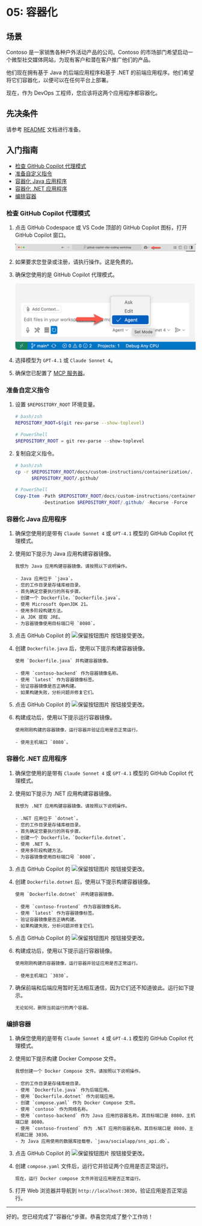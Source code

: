 # 05: 容器化

## 场景

Contoso 是一家销售各种户外活动产品的公司。Contoso 的市场部门希望启动一个微型社交媒体网站，为现有客户和潜在客户推广他们的产品。

他们现在拥有基于 Java 的后端应用程序和基于 .NET 的前端应用程序。他们希望将它们容器化，以便可以在任何平台上部署。

现在，作为 DevOps 工程师，您应该将这两个应用程序都容器化。

## 先决条件

请参考 [README](../README.md) 文档进行准备。

## 入门指南

- [检查 GitHub Copilot 代理模式](#检查-github-copilot-代理模式)
- [准备自定义指令](#准备自定义指令)
- [容器化 Java 应用程序](#容器化-java-应用程序)
- [容器化 .NET 应用程序](#容器化-net-应用程序)
- [编排容器](#编排容器)

### 检查 GitHub Copilot 代理模式

1. 点击 GitHub Codespace 或 VS Code 顶部的 GitHub Copilot 图标，打开 GitHub Copilot 窗口。

   ![打开 GitHub Copilot Chat](../../../docs/images/setup-02.png)

1. 如果要求您登录或注册，请执行操作。这是免费的。
1. 确保您使用的是 GitHub Copilot 代理模式。

   ![GitHub Copilot 代理模式](../../../docs/images/setup-03.png)

1. 选择模型为 `GPT-4.1` 或 `Claude Sonnet 4`。
1. 确保您已配置了 [MCP 服务器](./00-setup.md#设置-mcp-服务器)。

### 准备自定义指令

1. 设置 `$REPOSITORY_ROOT` 环境变量。

   ```bash
   # bash/zsh
   REPOSITORY_ROOT=$(git rev-parse --show-toplevel)
   ```

   ```powershell
   # PowerShell
   $REPOSITORY_ROOT = git rev-parse --show-toplevel
   ```

1. 复制自定义指令。

    ```bash
    # bash/zsh
    cp -r $REPOSITORY_ROOT/docs/custom-instructions/containerization/. \
          $REPOSITORY_ROOT/.github/
    ```

    ```powershell
    # PowerShell
    Copy-Item -Path $REPOSITORY_ROOT/docs/custom-instructions/containerization/* `
              -Destination $REPOSITORY_ROOT/.github/ -Recurse -Force
    ```

### 容器化 Java 应用程序

1. 确保您使用的是带有 `Claude Sonnet 4` 或 `GPT-4.1` 模型的 GitHub Copilot 代理模式。
1. 使用如下提示为 Java 应用构建容器镜像。

    ```text
    我想为 Java 应用构建容器镜像。请按照以下说明操作。

    - Java 应用位于 `java`。
    - 您的工作目录是存储库根目录。
    - 首先确定您要执行的所有步骤。
    - 创建一个 Dockerfile，`Dockerfile.java`。
    - 使用 Microsoft OpenJDK 21。
    - 使用多阶段构建方法。
    - 从 JDK 提取 JRE。
    - 为容器镜像使用目标端口号 `8080`。
    ```

1. 点击 GitHub Copilot 的 ![保留按钮图片](https://img.shields.io/badge/keep-blue) 按钮接受更改。

1. 创建 `Dockerfile.java` 后，使用以下提示构建容器镜像。

    ```text
    使用 `Dockerfile.java` 并构建容器镜像。

    - 使用 `contoso-backend` 作为容器镜像名称。
    - 使用 `latest` 作为容器镜像标签。
    - 验证容器镜像是否正确构建。
    - 如果构建失败，分析问题并修复它们。
    ```

1. 点击 GitHub Copilot 的 ![保留按钮图片](https://img.shields.io/badge/keep-blue) 按钮接受更改。

1. 构建成功后，使用以下提示运行容器镜像。

    ```text
    使用刚刚构建的容器镜像，运行容器并验证应用是否正常运行。
    
    - 使用主机端口 `8080`。
    ```

### 容器化 .NET 应用程序

1. 确保您使用的是带有 `Claude Sonnet 4` 或 `GPT-4.1` 模型的 GitHub Copilot 代理模式。
1. 使用如下提示为 .NET 应用构建容器镜像。

    ```text
    我想为 .NET 应用构建容器镜像。请按照以下说明操作。

    - .NET 应用位于 `dotnet`。
    - 您的工作目录是存储库根目录。
    - 首先确定您要执行的所有步骤。
    - 创建一个 Dockerfile，`Dockerfile.dotnet`。
    - 使用 .NET 9。
    - 使用多阶段构建方法。
    - 为容器镜像使用目标端口号 `8080`。
    ```

1. 点击 GitHub Copilot 的 ![保留按钮图片](https://img.shields.io/badge/keep-blue) 按钮接受更改。

1. 创建 `Dockerfile.dotnet` 后，使用以下提示构建容器镜像。

    ```text
    使用 `Dockerfile.dotnet` 并构建容器镜像。

    - 使用 `contoso-frontend` 作为容器镜像名称。
    - 使用 `latest` 作为容器镜像标签。
    - 验证容器镜像是否正确构建。
    - 如果构建失败，分析问题并修复它们。
    ```

1. 点击 GitHub Copilot 的 ![保留按钮图片](https://img.shields.io/badge/keep-blue) 按钮接受更改。

1. 构建成功后，使用以下提示运行容器镜像。

    ```text
    使用刚刚构建的容器镜像，运行容器并验证应用是否正常运行。
    
    - 使用主机端口 `3030`。
    ```

1. 确保前端和后端应用暂时无法相互通信，因为它们还不知道彼此。运行如下提示。

    ```text
    无论如何，删除当前运行的两个容器。
    ```

### 编排容器

1. 确保您使用的是带有 `Claude Sonnet 4` 或 `GPT-4.1` 模型的 GitHub Copilot 代理模式。
1. 使用如下提示构建 Docker Compose 文件。

    ```text
    我想创建一个 Docker Compose 文件。请按照以下说明操作。
    
    - 您的工作目录是存储库根目录。
    - 使用 `Dockerfile.java` 作为后端应用。
    - 使用 `Dockerfile.dotnet` 作为前端应用。
    - 创建 `compose.yaml` 作为 Docker Compose 文件。
    - 使用 `contoso` 作为网络名称。
    - 使用 `contoso-backend` 作为 Java 应用的容器名称。其目标端口是 8080，主机端口是 8080。
    - 使用 `contoso-frontend` 作为 .NET 应用的容器名称。其目标端口是 8080，主机端口是 3030。
    - 为 Java 应用使用的数据库挂载卷，`java/socialapp/sns_api.db`。
    ```

1. 点击 GitHub Copilot 的 ![保留按钮图片](https://img.shields.io/badge/keep-blue) 按钮接受更改。

1. 创建 `compose.yaml` 文件后，运行它并验证两个应用是否正常运行。

    ```text
    现在，运行 Docker compose 文件并验证应用是否正常运行。
    ```

1. 打开 Web 浏览器并导航到 `http://localhost:3030`，验证应用是否正常运行。

---

好的。您已经完成了"容器化"步骤。恭喜您完成了整个工作坊！